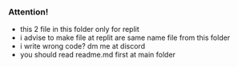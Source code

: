 ### Attention!

- this 2 file in this folder only for replit
- i advise to make file at replit are same name file from this folder
- i write wrong code? dm me at discord
- you should read readme.md first at main folder
